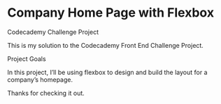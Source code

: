 # Company Home Page with Flexbox

Codecademy Challenge Project 

This is my solution to the Codecademy Front End Challenge Project. 

Project Goals

In this project, I’ll be using flexbox to design and build the layout for a company’s homepage. 

Thanks for checking it out.

